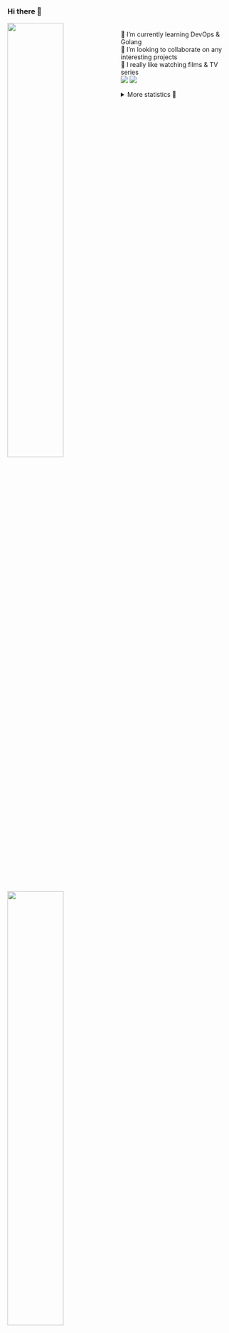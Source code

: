 ### Hi there 👋


[<img align="left" width="50%" src="https://github-readme-stats.vercel.app/api?username=rufusnufus&hide=issues&show_icons=true&count_private=true&theme=transparent&title_color=FF6F40&text_color=FBF9F8&icon_color=F48242&hide_border=true&hide_title=true#gh-dark-mode-only">](https://metrics.lecoq.io/rufusnufus#gh-dark-mode-only)
[<img align="left" width="50%" src="https://github-readme-stats.vercel.app/api?username=rufusnufus&hide=issues&show_icons=true&count_private=true&theme=transparent&title_color=FF6533&text_color=4D4644&icon_color=FF8038&hide_border=true&hide_title=true#gh-light-mode-only">](https://metrics.lecoq.io/rufusnufus#gh-light-mode-only)

<p>
  <br>
  🌱 I’m currently learning DevOps & Golang</br>
  👯 I’m looking to collaborate on any interesting projects</br>
  🎥 I really like watching films & TV series</br>
  <a href="https://linkedin.com/in/rufusnufus"><img src="https://img.shields.io/badge/linkedin-0077B5.svg?style=for-the-badge&logo=linkedin&logoColor=white"/></a>
  <a href="https://t.me/rufusnufus"><img src="https://img.shields.io/badge/-telegram-black?style=for-the-badge&color=blue&logo=telegram"/></a>
</p>

<p text-align="left">
<details>
  <summary>More statistics 👀</summary><br/>

<!--START_SECTION:waka-->
![Code Time](http://img.shields.io/badge/Code%20Time-764%20hrs%2047%20mins-blue)

![Profile Views](http://img.shields.io/badge/Profile%20Views-2-blue)

**I'm an Early 🐤** 

```text
🌞 Morning                5572 commits        █████░░░░░░░░░░░░░░░░░░░░   20.40 % 
🌆 Daytime                16144 commits       ███████████████░░░░░░░░░░   59.11 % 
🌃 Evening                5008 commits        █████░░░░░░░░░░░░░░░░░░░░   18.34 % 
🌙 Night                  587 commits         █░░░░░░░░░░░░░░░░░░░░░░░░   02.15 % 
```
📅 **I'm Most Productive on Wednesday** 

```text
Monday                   5708 commits        █████░░░░░░░░░░░░░░░░░░░░   20.90 % 
Tuesday                  4694 commits        ████░░░░░░░░░░░░░░░░░░░░░   17.19 % 
Wednesday                5997 commits        █████░░░░░░░░░░░░░░░░░░░░   21.96 % 
Thursday                 4999 commits        █████░░░░░░░░░░░░░░░░░░░░   18.30 % 
Friday                   4740 commits        ████░░░░░░░░░░░░░░░░░░░░░   17.36 % 
Saturday                 674 commits         █░░░░░░░░░░░░░░░░░░░░░░░░   02.47 % 
Sunday                   499 commits         ░░░░░░░░░░░░░░░░░░░░░░░░░   01.83 % 
```


📊 **This Week I Spent My Time On** 

```text
💬 Programming Languages: 
No Activity Tracked This Week

🔥 Editors: 
No Activity Tracked This Week
```

**I Mostly Code in Go** 

```text
Go                       18 repos            ████░░░░░░░░░░░░░░░░░░░░░   17.65 % 
Python                   15 repos            ████░░░░░░░░░░░░░░░░░░░░░   14.71 % 
Smarty                   5 repos             █░░░░░░░░░░░░░░░░░░░░░░░░   04.90 % 
Shell                    3 repos             █░░░░░░░░░░░░░░░░░░░░░░░░   02.94 % 
Kotlin                   2 repos             ░░░░░░░░░░░░░░░░░░░░░░░░░   01.96 % 
```




 Last Updated on 15/05/2024 00:57:19 UTC
<!--END_SECTION:waka-->

</details>
</p>
